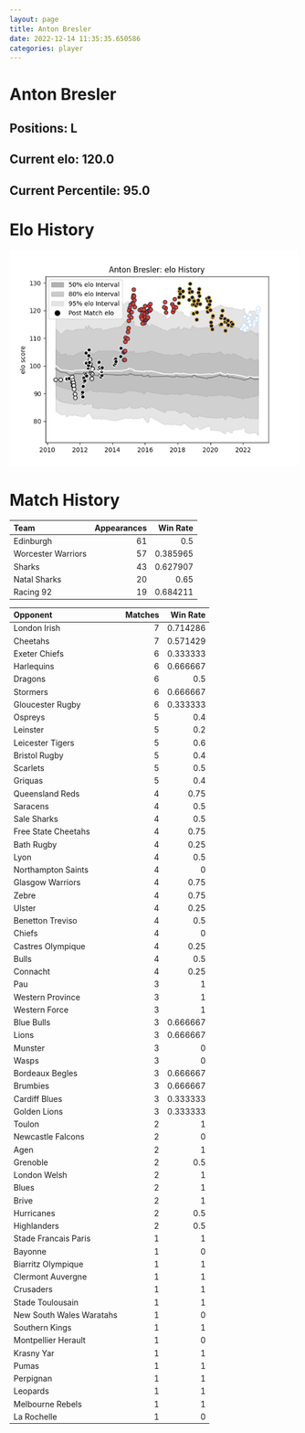 ```yaml
---  
layout: page  
title: Anton Bresler  
date: 2022-12-14 11:35:35.650586  
categories: player  
---
```

# Anton Bresler

## Positions: L

## Current elo: 120.0

## Current Percentile: 95.0

# Elo History


![elo history](history_AntonBresler.png)
# Match History


| Team               |   Appearances |   Win Rate |
|:-------------------|--------------:|-----------:|
| Edinburgh          |            61 |   0.5      |
| Worcester Warriors |            57 |   0.385965 |
| Sharks             |            43 |   0.627907 |
| Natal Sharks       |            20 |   0.65     |
| Racing 92          |            19 |   0.684211 |

| Opponent                 |   Matches |   Win Rate |
|:-------------------------|----------:|-----------:|
| London Irish             |         7 |   0.714286 |
| Cheetahs                 |         7 |   0.571429 |
| Exeter Chiefs            |         6 |   0.333333 |
| Harlequins               |         6 |   0.666667 |
| Dragons                  |         6 |   0.5      |
| Stormers                 |         6 |   0.666667 |
| Gloucester Rugby         |         6 |   0.333333 |
| Ospreys                  |         5 |   0.4      |
| Leinster                 |         5 |   0.2      |
| Leicester Tigers         |         5 |   0.6      |
| Bristol Rugby            |         5 |   0.4      |
| Scarlets                 |         5 |   0.5      |
| Griquas                  |         5 |   0.4      |
| Queensland Reds          |         4 |   0.75     |
| Saracens                 |         4 |   0.5      |
| Sale Sharks              |         4 |   0.5      |
| Free State Cheetahs      |         4 |   0.75     |
| Bath Rugby               |         4 |   0.25     |
| Lyon                     |         4 |   0.5      |
| Northampton Saints       |         4 |   0        |
| Glasgow Warriors         |         4 |   0.75     |
| Zebre                    |         4 |   0.75     |
| Ulster                   |         4 |   0.25     |
| Benetton Treviso         |         4 |   0.5      |
| Chiefs                   |         4 |   0        |
| Castres Olympique        |         4 |   0.25     |
| Bulls                    |         4 |   0.5      |
| Connacht                 |         4 |   0.25     |
| Pau                      |         3 |   1        |
| Western Province         |         3 |   1        |
| Western Force            |         3 |   1        |
| Blue Bulls               |         3 |   0.666667 |
| Lions                    |         3 |   0.666667 |
| Munster                  |         3 |   0        |
| Wasps                    |         3 |   0        |
| Bordeaux Begles          |         3 |   0.666667 |
| Brumbies                 |         3 |   0.666667 |
| Cardiff Blues            |         3 |   0.333333 |
| Golden Lions             |         3 |   0.333333 |
| Toulon                   |         2 |   1        |
| Newcastle Falcons        |         2 |   0        |
| Agen                     |         2 |   1        |
| Grenoble                 |         2 |   0.5      |
| London Welsh             |         2 |   1        |
| Blues                    |         2 |   1        |
| Brive                    |         2 |   1        |
| Hurricanes               |         2 |   0.5      |
| Highlanders              |         2 |   0.5      |
| Stade Francais Paris     |         1 |   1        |
| Bayonne                  |         1 |   0        |
| Biarritz Olympique       |         1 |   1        |
| Clermont Auvergne        |         1 |   1        |
| Crusaders                |         1 |   1        |
| Stade Toulousain         |         1 |   1        |
| New South Wales Waratahs |         1 |   0        |
| Southern Kings           |         1 |   1        |
| Montpellier Herault      |         1 |   0        |
| Krasny Yar               |         1 |   1        |
| Pumas                    |         1 |   1        |
| Perpignan                |         1 |   1        |
| Leopards                 |         1 |   1        |
| Melbourne Rebels         |         1 |   1        |
| La Rochelle              |         1 |   0        |